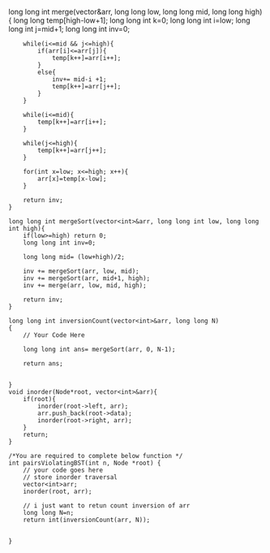  long long int merge(vector<int>&arr, long long low, long long mid, long long high){
        long long temp[high-low+1];
        long long int k=0;
        long long int i=low;
        long long int j=mid+1;
        long long int inv=0;
        
        while(i<=mid && j<=high){
            if(arr[i]<=arr[j]){
                temp[k++]=arr[i++];
            }
            else{
                inv+= mid-i +1;
                temp[k++]=arr[j++];
            }
        }
        
        while(i<=mid){
            temp[k++]=arr[i++];
        }
        
        while(j<=high){
            temp[k++]=arr[j++];
        }
        
        for(int x=low; x<=high; x++){
            arr[x]=temp[x-low];
        }
        
        return inv;
    }
    
    long long int mergeSort(vector<int>&arr, long long int low, long long int high){
        if(low>=high) return 0;
        long long int inv=0;
        
        long long mid= (low+high)/2;
        
        inv += mergeSort(arr, low, mid);
        inv += mergeSort(arr, mid+1, high);
        inv += merge(arr, low, mid, high);
        
        return inv;
    }
    
    long long int inversionCount(vector<int>&arr, long long N)
    {
        // Your Code Here
        
        long long int ans= mergeSort(arr, 0, N-1);
        
        return ans;
        
        
    }
    void inorder(Node*root, vector<int>&arr){
        if(root){
            inorder(root->left, arr);
            arr.push_back(root->data);
            inorder(root->right, arr);
        }
        return;
    }

    /*You are required to complete below function */
    int pairsViolatingBST(int n, Node *root) {
        // your code goes here
        // store inorder traversal
        vector<int>arr;
        inorder(root, arr);
        
        // i just want to retun count inversion of arr
        long long N=n;
        return int(inversionCount(arr, N));
        
        
    }
